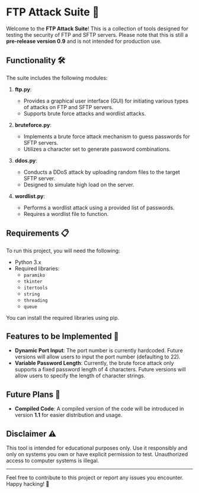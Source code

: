 # FTP Attack Suite 🚀

Welcome to the **FTP Attack Suite**! This is a collection of tools designed for testing the security of FTP and SFTP servers. Please note that this is still a **pre-release version 0.9** and is not intended for production use.

## Functionality 🛠️

The suite includes the following modules:

1. **ftp.py**: 
   - Provides a graphical user interface (GUI) for initiating various types of attacks on FTP and SFTP servers.
   - Supports brute force attacks and wordlist attacks.

2. **bruteforce.py**: 
   - Implements a brute force attack mechanism to guess passwords for SFTP servers.
   - Utilizes a character set to generate password combinations.

3. **ddos.py**: 
   - Conducts a DDoS attack by uploading random files to the target SFTP server.
   - Designed to simulate high load on the server.

4. **wordlist.py**: 
   - Performs a wordlist attack using a provided list of passwords.
   - Requires a wordlist file to function.

## Requirements 📋

To run this project, you will need the following:

- Python 3.x
- Required libraries:
  - `paramiko`
  - `tkinter`
  - `itertools`
  - `string`
  - `threading`
  - `queue`

You can install the required libraries using pip.

## Features to be Implemented 🔧

- **Dynamic Port Input**: The port number is currently hardcoded. Future versions will allow users to input the port number (defaulting to 22).
- **Variable Password Length**: Currently, the brute force attack only supports a fixed password length of 4 characters. Future versions will allow users to specify the length of character strings.

## Future Plans 🚀

- **Compiled Code**: A compiled version of the code will be introduced in version **1.1** for easier distribution and usage.

## Disclaimer ⚠️

This tool is intended for educational purposes only. Use it responsibly and only on systems you own or have explicit permission to test. Unauthorized access to computer systems is illegal.

---

Feel free to contribute to this project or report any issues you encounter. Happy hacking! 🐾

